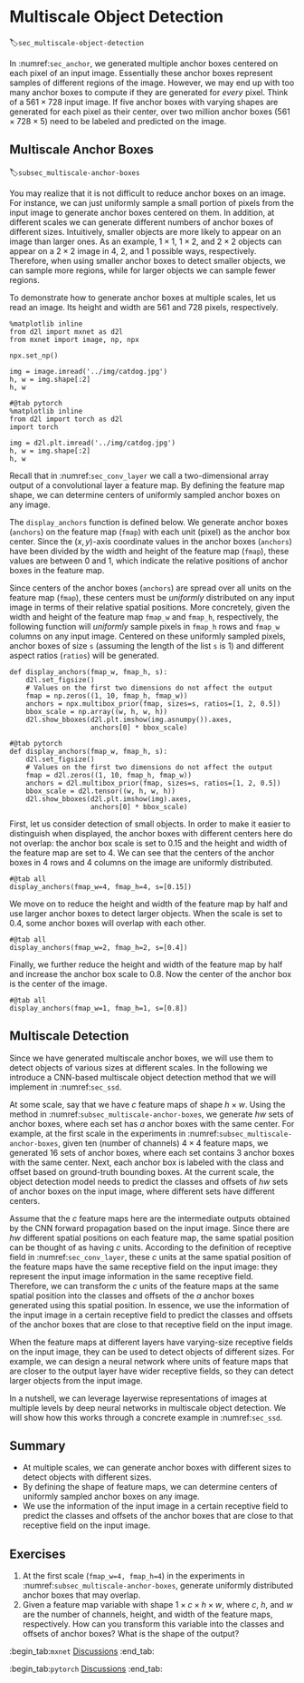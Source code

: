 # Multiscale Object Detection
:label:`sec_multiscale-object-detection`


In :numref:`sec_anchor`,
we generated multiple anchor boxes centered on each pixel of an input image. 
Essentially these anchor boxes 
represent samples of
different regions of the image.
However, 
we may end up with too many anchor boxes to compute
if they are generated for *every* pixel.
Think of a $561 \times 728$ input image.
If five anchor boxes 
with varying shapes
are generated for each pixel as their center,
over two million anchor boxes ($561 \times 728 \times 5$) need to be labeled and predicted on the image.

## Multiscale Anchor Boxes
:label:`subsec_multiscale-anchor-boxes`

You may realize that
it is not difficult to reduce anchor boxes on an image.
For instance, we can just 
uniformly sample a small portion of pixels
from the input image
to generate anchor boxes centered on them.
In addition, 
at different scales
we can generate different numbers of anchor boxes
of different sizes.
Intuitively,
smaller objects are more likely
to appear on an image than larger ones.
As an example,
$1 \times 1$, $1 \times 2$, and $2 \times 2$ objects 
can appear on a $2 \times 2$ image
in 4, 2, and 1 possible ways, respectively.
Therefore, when using smaller anchor boxes to detect smaller objects, we can sample more regions,
while for larger objects we can sample fewer regions.

To demonstrate how to generate anchor boxes
at multiple scales, let us read an image.
Its height and width are 561 and 728 pixels, respectively.

```{.python .input}
%matplotlib inline
from d2l import mxnet as d2l
from mxnet import image, np, npx

npx.set_np()

img = image.imread('../img/catdog.jpg')
h, w = img.shape[:2]
h, w
```

```{.python .input}
#@tab pytorch
%matplotlib inline
from d2l import torch as d2l
import torch

img = d2l.plt.imread('../img/catdog.jpg')
h, w = img.shape[:2]
h, w
```

Recall that in :numref:`sec_conv_layer`
we call a two-dimensional array output of 
a convolutional layer a feature map.
By defining the feature map shape,
we can determine centers of uniformly sampled anchor boxes  on any image.


The `display_anchors` function is defined below.
We generate anchor boxes (`anchors`) on the feature map (`fmap`) with each unit (pixel) as the anchor box center.
Since the $(x, y)$-axis coordinate values
in the anchor boxes (`anchors`) have been divided by the width and height of the feature map (`fmap`),
these values are between 0 and 1,
which indicate the relative positions of
anchor boxes in the feature map.

Since centers of the anchor boxes (`anchors`)
are spread over all units on the feature map (`fmap`),
these centers must be *uniformly* distributed
on any input image
in terms of their relative spatial positions.
More concretely,
given the width and height of the feature map `fmap_w` and `fmap_h`, respectively,
the following function will *uniformly* sample
pixels in `fmap_h` rows and `fmap_w` columns
on any input image.
Centered on these uniformly sampled pixels,
anchor boxes of size `s` (assuming the length of the list `s` is 1) and different aspect ratios (`ratios`)
will be generated.

```{.python .input}
def display_anchors(fmap_w, fmap_h, s):
    d2l.set_figsize()
    # Values on the first two dimensions do not affect the output
    fmap = np.zeros((1, 10, fmap_h, fmap_w))
    anchors = npx.multibox_prior(fmap, sizes=s, ratios=[1, 2, 0.5])
    bbox_scale = np.array((w, h, w, h))
    d2l.show_bboxes(d2l.plt.imshow(img.asnumpy()).axes,
                    anchors[0] * bbox_scale)
```

```{.python .input}
#@tab pytorch
def display_anchors(fmap_w, fmap_h, s):
    d2l.set_figsize()
    # Values on the first two dimensions do not affect the output
    fmap = d2l.zeros((1, 10, fmap_h, fmap_w))
    anchors = d2l.multibox_prior(fmap, sizes=s, ratios=[1, 2, 0.5])
    bbox_scale = d2l.tensor((w, h, w, h))
    d2l.show_bboxes(d2l.plt.imshow(img).axes,
                    anchors[0] * bbox_scale)
```

First, let us consider
detection of small objects.
In order to make it easier to distinguish when displayed, the anchor boxes with different centers here do not overlap:
the anchor box scale is set to 0.15
and the height and width of the feature map are set to 4. We can see
that the centers of the anchor boxes in 4 rows and 4 columns on the image are uniformly distributed.

```{.python .input}
#@tab all
display_anchors(fmap_w=4, fmap_h=4, s=[0.15])
```

We move on to reduce the height and width of the feature map by half and use larger anchor boxes to detect larger objects. When the scale is set to 0.4, 
some anchor boxes will overlap with each other.

```{.python .input}
#@tab all
display_anchors(fmap_w=2, fmap_h=2, s=[0.4])
```

Finally, we further reduce the height and width of the feature map by half and increase the anchor box scale to 0.8. Now the center of the anchor box is the center of the image.

```{.python .input}
#@tab all
display_anchors(fmap_w=1, fmap_h=1, s=[0.8])
```

## Multiscale Detection


Since we have generated multiscale anchor boxes,
we will use them to detect objects of various sizes
at different scales.
In the following
we introduce a CNN-based multiscale object detection
method that we will implement
in :numref:`sec_ssd`.

At some scale,
say that we have $c$ feature maps of shape $h \times w$.
Using the method in :numref:`subsec_multiscale-anchor-boxes`,
we generate $hw$ sets of anchor boxes,
where each set has $a$ anchor boxes with the same center.
For example, 
at the first scale in the experiments in :numref:`subsec_multiscale-anchor-boxes`,
given ten (number of channels) $4 \times 4$ feature maps,
we generated 16 sets of anchor boxes,
where each set contains 3 anchor boxes with the same center.
Next, each anchor box is labeled with
the class and offset based on ground-truth bounding boxes. At the current scale, the object detection model needs to predict the classes and offsets of $hw$ sets of anchor boxes on the input image, where different sets have different centers.


Assume that the $c$ feature maps here
are the intermediate outputs obtained
by the CNN forward propagation based on the input image. Since there are $hw$ different spatial positions on each feature map,
the same spatial position can be 
thought of as having $c$ units.
According to the
definition of receptive field in :numref:`sec_conv_layer`,
these $c$ units at the same spatial position
of the feature maps
have the same receptive field on the input image:
they represent the input image information
in the same receptive field.
Therefore, we can transform the $c$ units
of the feature maps at the same spatial position
into the
classes and offsets of the $a$ anchor boxes
generated using this spatial position.
In essence,
we use the information of the input image in a certain receptive field
to predict the classes and offsets of the anchor boxes
that are
close to that receptive field
on the input image.


When the feature maps at different layers
have varying-size receptive fields on the input image, they can be used to detect objects of different sizes.
For example, we can design a neural network where
units of feature maps that are closer to the output layer
have wider receptive fields,
so they can detect larger objects from the input image.

In a nutshell, we can leverage
layerwise representations of images at multiple levels
by deep neural networks
in multiscale object detection.
We will show how this works through a concrete example
in :numref:`sec_ssd`.




## Summary

* At multiple scales, we can generate anchor boxes with different sizes to detect objects with different sizes.
* By defining the shape of feature maps, we can determine centers of uniformly sampled anchor boxes on any image.
* We use the information of the input image in a certain receptive field to predict the classes and offsets of the anchor boxes that are close to that receptive field on the input image.


## Exercises

1. At the first scale (`fmap_w=4, fmap_h=4`) in the experiments in :numref:`subsec_multiscale-anchor-boxes`, generate uniformly distributed anchor boxes that may overlap.
1. Given a feature map variable with shape $1 \times c \times h \times w$, where $c$, $h$, and $w$ are the number of channels, height, and width of the feature maps, respectively. How can you transform this variable into the classes and offsets of anchor boxes? What is the shape of the output?

:begin_tab:`mxnet`
[Discussions](https://discuss.d2l.ai/t/371)
:end_tab:

:begin_tab:`pytorch`
[Discussions](https://discuss.d2l.ai/t/1607)
:end_tab:
